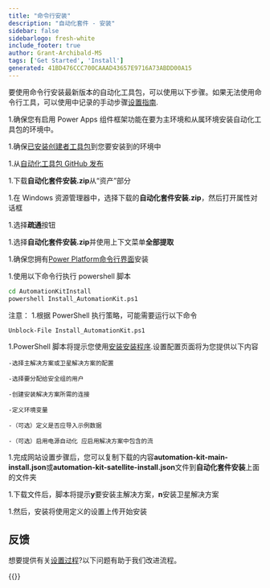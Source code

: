 ```yaml
---
title: "命令行安装"
description: "自动化套件 - 安装"
sidebar: false
sidebarlogo: fresh-white
include_footer: true
author: Grant-Archibald-MS
tags: ['Get Started', 'Install']
generated: 41BD476CCC700CAAAD43657E9716A73ABDD00A15
---
```


<div class="optional">

要使用命令行安装最新版本的自动化工具包，可以使用以下步骤。如果无法使用命令行工具，可以使用中记录的手动步骤[设置指南](https://learn.microsoft.com/power-automate/guidance/automation-kit/setup/prerequisites).

1.确保您有<a ref='https://learn.microsoft.com/power-apps/developer/component-framework/component-framework-for-canvas-apps#enable-the-power-apps-component-framework-feature' target="_blank">启用 Power Apps 组件框架功能</a>在要为主环境和从属环境安装自动化工具包的环境中。

1.确保<a href="https://appsource.microsoft.com/product/dynamics-365/microsoftpowercatarch.creatorkit1?tab=Reviews" target="_blank">已安装创建者工具包</a>到您要安装到的环境中

1.从<a href="https://github.com/microsoft/powercat-automation-kit/releases" target="_blank">自动化工具包 GitHub 发布</a>

1.下载**自动化套件安装.zip**从“资产”部分

1.在 Windows 资源管理器中，选择下载的**自动化套件安装.zip**，然后打开属性对话框

1.选择**疏通**按钮

1.选择**自动化套件安装.zip**并使用上下文菜单**全部提取**

1.确保您拥有<a href="https://learn.microsoft.com/power-platform/developer/cli/introduction" target="_blank">Power Platform命令行界面</a>安装

1.使用以下命令行执行 powershell 脚本

```cmd
cd AutomationKitInstall
powershell Install_AutomationKit.ps1
```

注意：
1.根据 PowerShell 执行策略，可能需要运行以下命令

```cmd
Unblock-File Install_AutomationKit.ps1
```

1.PowerShell 脚本将提示您使用[安装安装程序](/zh-hans/get-started/setup).设置配置页面将为您提供以下内容

    -选择主解决方案或卫星解决方案的配置
   
    -选择要分配给安全组的用户
   
    -创建安装解决方案所需的连接
    
    -定义环境变量
    
    -（可选）定义是否应导入示例数据
    
    -（可选）启用电源自动化 应启用解决方案中包含的流

1.完成网站设置步骤后，您可以复制下载的内容**automation-kit-main-install.json**或**automation-kit-satellite-install.json**文件到**自动化套件安装**上面的文件夹

1.下载文件后，脚本将提示**y**要安装主解决方案，**n**安装卫星解决方案

1.然后，安装将使用定义的设置上传开始安装

## 反馈

想要提供有关[设置过程](/zh-hans/get-started/setup)?以下问题有助于我们改进流程。

{{<questions name="/content/zh-hans/get-started/setup-feedback.json" completed="感谢您提供反馈" showNavigationButtons="false" locale="zh-hans">}}

</div>

